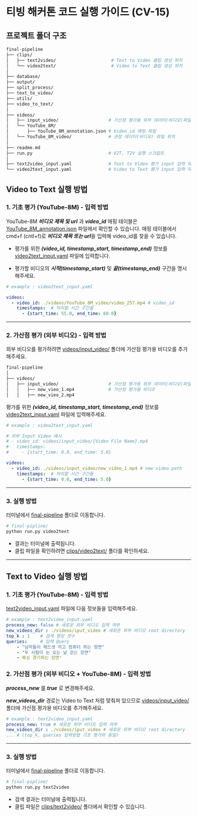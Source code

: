 # 티빙 해커톤 코드 실행 가이드 (CV-15)

## 프로젝트 폴더 구조

```bash
final-pipeline
├── clips/   
│   ├── text2video/                     # Text to Video 클립 생성 위치
│   └── video2text/                     # Video to Text 클립 생성 위치  
│
├── database/   
├── output/
├── split_process/
├── text_to_video/
├── utils/
├── video_to_text/
│
├── videos/
│   ├── input_video/                   # 가산점 평가용 외부 데이터(비디오)파일 위치
│   └── YouTube_8M/
│       ├── YouTube_8M_annotation.json # Video_id 매핑 파일
│	└── YouTube_8M_video/              # 권장 데이터(비디오) 파일 위치
│
├── readme.md 
├── run.py                             # V2T, T2V 실행 스크립트
│
├── text2video_input.yaml              # Text to Video 평가 input 입력 파일 
└── video2text_input.yaml              # Video to Text 평가 input 입력 파일

```

## Video to Text 실행 방법

### 1. 기초 평가 (YouTube-8M) - 입력 방법


YouTube-8M ***비디오 제목 및 url*** 과 ***video_id*** 매핑 테이블은 [YouTube_8M_annotation.json](./mapping/YouTube_8M_annotation.json) 파일에서 확인할 수 있습니다. 
매핑 테이블에서 cmd+f (cntl+f)로 ***비디오 제목 또는 url***을 입력해 video_id를 찾을 수 있습니다.

- 평가를 위한 ***(video_id, timestamp_start, timestamp_end)*** 정보를 [video2text_input.yaml](./video2text_input.yaml) 파일에 입력합니다.

- 평가할 비디오의 ***시작(timestamp_start)*** 및 ***끝(timestamp_end)*** 구간을 명시해주세요.

```yaml
# example : video2text_input.yaml

videos:
  - video_id: ./videos/YouTube_8M_video/video_257.mp4 # video_id
    timestamps:  # 처리할 시간 구간들
      - {start_time: 55.0, end_time: 60.0}
```

---

### 2. 가산점 평가 (외부 비디오) - 입력 방법

외부 비디오를 평가하려면 [videos/input_video/](./videos/input_video/) 폴더에 가산점 평가용 비디오를 추가해주세요.

```bash
final-pipeline
│
├── videos/
│   ├── input_video/                   # 가산점 평가용 외부 데이터(비디오)파일 위치
│   │   ├── new_vieo_1.mp4             # 가산점 평가용 비디오
│   │   ├── new_vieo_2.mp4
```

평가를 위한 ***(video_id, timestamp_start, timestamp_end)*** 정보를 [video2text_input.yaml](./video2text_input.yaml) 파일에 입력해주세요.

```yaml
# example : video2text_input.yaml

# 외부 Input Video 예시
# - video_id: videos/input_video/{Video File Name}.mp4
#   timestamps:
#     - {start_time: 0.0, end_time: 5.0}

videos:
  - video_id: ./videos/input_video/new_video_1.mp4 # new video path
    timestamps:  # 처리할 시간 구간들
      - {start_time: 0.0, end_time: 5.0}
```

---

### 3. 실행 방법

터미널에서 [final-pipeline](./final-pipeline) 폴더로 이동합니다.

```bash
# final-pipline/
python run.py video2text
```

- 결과는 터미널에 출력됩니다.
- 클립 파일을 확인하려면 [clips/video2text/](./clips/video2text/) 폴더를 확인하세요.

---

## Text to Video 실행 방법

### 1. 기초 평가 (YouTube-8M) - 입력 방법

[text2video_input.yaml](./text2video_input.yaml) 파일에 다음 정보들을 입력해주세요.

```yaml
# example : text2video_input.yaml
process_new: false # 새로운 외부 비디오 입력 여부
new_videos_dir : ./videos/iput_video # 새로운 외부 비디오 root directory
top_k : 1    # 검색 영상 갯수                           
queries:     # 입력 Query
    - "남자들이 헤드셋 끼고 컴퓨터 하는 장면"
    - "두 사람이 눈 오는 날 걷는 장면"
    - 복싱 경기하는 장면"
```

### 2. 가산점 평가 (외부 비디오 + YouTube-8M) - 입력 방법

***process_new*** 를 ***true*** 로 변경해주세요.

***new_videos_dir*** 경로는 Video to Text 처럼 맞춰져 있으므로
[videos/input_video/](./videos/input_video/) 폴더에 가산점 평가용 비디오를 추가해주세요.

```yaml
# example : text2video_input.yaml 
process_new: true # 새로운 외부 비디오 입력 여부
new_videos_dir : ./videos/iput_video # 새로운 외부 비디오 root directory
... # (top_k, queries 입력방법 기초 평가와 동일)
```

---

### 3. 실행 방법

터미널에서 [final-pipeline](./final-pipeline) 폴더로 이동합니다.

```bash
# final-pipline/
python run.py text2video
```

- 검색 결과는 터미널에 출력됩니다.
- 클립 파일은 [clips/text2video/](./clips/text2video/) 폴더에서 확인할 수 있습니다.
